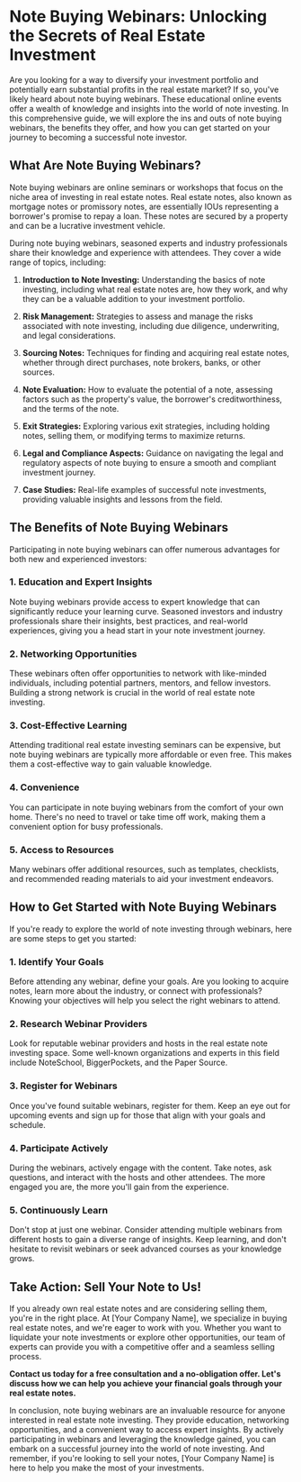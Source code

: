 # Note Buying Webinars: Unlocking the Secrets of Real Estate Investment

Are you looking for a way to diversify your investment portfolio and potentially earn substantial profits in the real estate market? If so, you've likely heard about note buying webinars. These educational online events offer a wealth of knowledge and insights into the world of note investing. In this comprehensive guide, we will explore the ins and outs of note buying webinars, the benefits they offer, and how you can get started on your journey to becoming a successful note investor.

## What Are Note Buying Webinars?

Note buying webinars are online seminars or workshops that focus on the niche area of investing in real estate notes. Real estate notes, also known as mortgage notes or promissory notes, are essentially IOUs representing a borrower's promise to repay a loan. These notes are secured by a property and can be a lucrative investment vehicle.

During note buying webinars, seasoned experts and industry professionals share their knowledge and experience with attendees. They cover a wide range of topics, including:

1. **Introduction to Note Investing:** Understanding the basics of note investing, including what real estate notes are, how they work, and why they can be a valuable addition to your investment portfolio.

2. **Risk Management:** Strategies to assess and manage the risks associated with note investing, including due diligence, underwriting, and legal considerations.

3. **Sourcing Notes:** Techniques for finding and acquiring real estate notes, whether through direct purchases, note brokers, banks, or other sources.

4. **Note Evaluation:** How to evaluate the potential of a note, assessing factors such as the property's value, the borrower's creditworthiness, and the terms of the note.

5. **Exit Strategies:** Exploring various exit strategies, including holding notes, selling them, or modifying terms to maximize returns.

6. **Legal and Compliance Aspects:** Guidance on navigating the legal and regulatory aspects of note buying to ensure a smooth and compliant investment journey.

7. **Case Studies:** Real-life examples of successful note investments, providing valuable insights and lessons from the field.

## The Benefits of Note Buying Webinars

Participating in note buying webinars can offer numerous advantages for both new and experienced investors:

### 1. Education and Expert Insights

Note buying webinars provide access to expert knowledge that can significantly reduce your learning curve. Seasoned investors and industry professionals share their insights, best practices, and real-world experiences, giving you a head start in your note investment journey.

### 2. Networking Opportunities

These webinars often offer opportunities to network with like-minded individuals, including potential partners, mentors, and fellow investors. Building a strong network is crucial in the world of real estate note investing.

### 3. Cost-Effective Learning

Attending traditional real estate investing seminars can be expensive, but note buying webinars are typically more affordable or even free. This makes them a cost-effective way to gain valuable knowledge.

### 4. Convenience

You can participate in note buying webinars from the comfort of your own home. There's no need to travel or take time off work, making them a convenient option for busy professionals.

### 5. Access to Resources

Many webinars offer additional resources, such as templates, checklists, and recommended reading materials to aid your investment endeavors.

## How to Get Started with Note Buying Webinars

If you're ready to explore the world of note investing through webinars, here are some steps to get you started:

### 1. Identify Your Goals

Before attending any webinar, define your goals. Are you looking to acquire notes, learn more about the industry, or connect with professionals? Knowing your objectives will help you select the right webinars to attend.

### 2. Research Webinar Providers

Look for reputable webinar providers and hosts in the real estate note investing space. Some well-known organizations and experts in this field include NoteSchool, BiggerPockets, and the Paper Source.

### 3. Register for Webinars

Once you've found suitable webinars, register for them. Keep an eye out for upcoming events and sign up for those that align with your goals and schedule.

### 4. Participate Actively

During the webinars, actively engage with the content. Take notes, ask questions, and interact with the hosts and other attendees. The more engaged you are, the more you'll gain from the experience.

### 5. Continuously Learn

Don't stop at just one webinar. Consider attending multiple webinars from different hosts to gain a diverse range of insights. Keep learning, and don't hesitate to revisit webinars or seek advanced courses as your knowledge grows.

## Take Action: Sell Your Note to Us!

If you already own real estate notes and are considering selling them, you're in the right place. At [Your Company Name], we specialize in buying real estate notes, and we're eager to work with you. Whether you want to liquidate your note investments or explore other opportunities, our team of experts can provide you with a competitive offer and a seamless selling process.

**Contact us today for a free consultation and a no-obligation offer. Let's discuss how we can help you achieve your financial goals through your real estate notes.**

In conclusion, note buying webinars are an invaluable resource for anyone interested in real estate note investing. They provide education, networking opportunities, and a convenient way to access expert insights. By actively participating in webinars and leveraging the knowledge gained, you can embark on a successful journey into the world of note investing. And remember, if you're looking to sell your notes, [Your Company Name] is here to help you make the most of your investments.